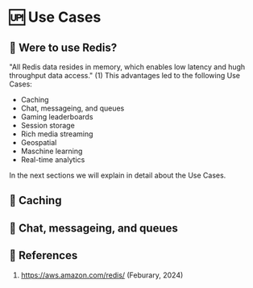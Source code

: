# 🆙 Use Cases

## 💸 Were to use Redis?

"All Redis data resides in memory, which enables low latency and hugh throughput data access." (1)
This advantages led to the following Use Cases:

- Caching
- Chat, messageing, and queues
- Gaming leaderboards
- Session storage
- Rich media streaming
- Geospatial
- Maschine learning
- Real-time analytics

In the next sections we will explain in detail about the Use Cases.

## 🍷 Caching

## 💬 Chat, messageing, and queues

## 🦢 References

1. https://aws.amazon.com/redis/ (Feburary, 2024)
